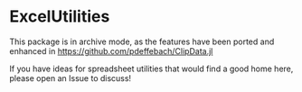 # ExcelUtilities

This package is in archive mode, as the features have been ported and enhanced in https://github.com/pdeffebach/ClipData.jl

If you have ideas for spreadsheet utilities that would find a good home here, please open an Issue to discuss!
